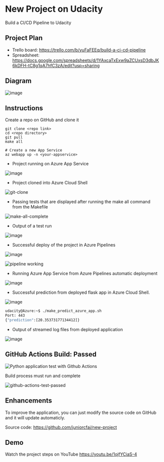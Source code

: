 # New Project on Udacity
Build a CI/CD Pipeline to Udacity

## Project Plan

* Trello board: https://trello.com/b/yuFaFEEq/build-a-ci-cd-pipeline
* Spreadsheet: https://docs.google.com/spreadsheets/d/1YAxcaTxExw9aZCUxsD3dbJK6kDFH-tC8g1qA7hfC3zA/edit?usp=sharing

## Diagram

![image](https://user-images.githubusercontent.com/46963611/144915726-3f4f67e4-8ded-49f1-a27d-e6e879074ac3.png)


## Instructions

Create a repo on GitHub and clone it

```
git clone <repo link>
cd <repo directory>
git pull
make all

# Create a new App Service
az webapp up -n <your-appservice>
```

* Project running on Azure App Service

![image](https://user-images.githubusercontent.com/46963611/144729359-f8f05971-d680-407d-b2f3-ca3906ecae93.png)

* Project cloned into Azure Cloud Shell

![git-clone](https://user-images.githubusercontent.com/46963611/144729365-58b7f48f-38c4-4400-9c52-0d1a60bc3598.PNG)

* Passing tests that are displayed after running the make all command from the Makefile

![make-all-complete](https://user-images.githubusercontent.com/46963611/144729369-42cbfb80-1254-44d0-8fdc-7f806e3d5d63.PNG)

* Output of a test run

![image](https://user-images.githubusercontent.com/46963611/144729382-8376fd67-3d62-4f86-bdd5-d538596b16b9.png)

* Successful deploy of the project in Azure Pipelines

![image](https://user-images.githubusercontent.com/46963611/144729400-d1ee6ca3-2a65-46f7-9c70-4f301644bea6.png)

![pipeline working](https://user-images.githubusercontent.com/46963611/144729394-66dcce3e-5c08-4fb8-aadd-cc4f6e278cc0.PNG)

* Running Azure App Service from Azure Pipelines automatic deployment

![image](https://user-images.githubusercontent.com/46963611/144729407-809e72c2-3b2c-495a-8ea1-573de9c3087d.png)

* Successful prediction from deployed flask app in Azure Cloud Shell.

![image](https://user-images.githubusercontent.com/46963611/144729926-70a1d0b1-d601-42f6-a261-59000a754fc3.png)

```bash
udacity@Azure:~$ ./make_predict_azure_app.sh
Port: 443
{"prediction":[20.35373177134412]}
```

* Output of streamed log files from deployed application

![image](https://user-images.githubusercontent.com/46963611/144729426-51dab074-2788-48dd-a52e-45e9e906222a.png)

## GitHub Actions Build: Passed

![Python application test with Github Actions](https://github.com/noahgift/azure-devops/workflows/Python%20application%20test%20with%20Github%20Actions/badge.svg)

Build process must run and complete

![github-actions-test-passed](https://user-images.githubusercontent.com/46963611/144727471-fdd19be7-9390-4c61-81bc-d329d72471ae.PNG)

## Enhancements

To improve the application, you can just modify the source code on GitHub and it will update automaticly.

Source code: https://github.com/juniorcfaj/new-project

## Demo

Watch the project steps on YouTube
https://youtu.be/1ojfYCiaS-4
